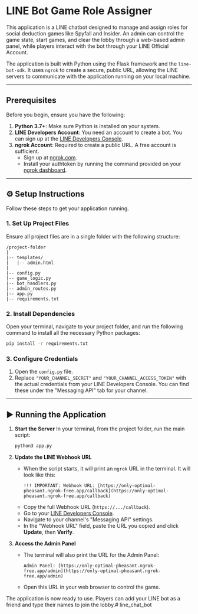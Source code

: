 # LINE Bot Game Role Assigner

This application is a LINE chatbot designed to manage and assign roles for social deduction games like Spyfall and Insider. An admin can control the game state, start games, and clear the lobby through a web-based admin panel, while players interact with the bot through your LINE Official Account.

The application is built with Python using the Flask framework and the `line-bot-sdk`. It uses `ngrok` to create a secure, public URL, allowing the LINE servers to communicate with the application running on your local machine.

---

## Prerequisites

Before you begin, ensure you have the following:

1.  **Python 3.7+**: Make sure Python is installed on your system.
2.  **LINE Developers Account**: You need an account to create a bot. You can sign up at the [LINE Developers Console](https://developers.line.biz/).
3.  **ngrok Account**: Required to create a public URL. A free account is sufficient.
    * Sign up at [ngrok.com](https://ngrok.com).
    * Install your authtoken by running the command provided on your [ngrok dashboard](https://dashboard.ngrok.com/get-started/your-authtoken).

---

## ⚙️ Setup Instructions

Follow these steps to get your application running.

### 1. Set Up Project Files

Ensure all project files are in a single folder with the following structure:

```
/project-folder
|
|-- templates/
|   |-- admin.html
|
|-- config.py
|-- game_logic.py
|-- bot_handlers.py
|-- admin_routes.py
|-- app.py
|-- requirements.txt
```

### 2. Install Dependencies

Open your terminal, navigate to your project folder, and run the following command to install all the necessary Python packages:

```bash
pip install -r requirements.txt
```

### 3. Configure Credentials

1.  Open the `config.py` file.
2.  Replace `"YOUR_CHANNEL_SECRET"` and `"YOUR_CHANNEL_ACCESS_TOKEN"` with the actual credentials from your LINE Developers Console. You can find these under the "Messaging API" tab for your channel.

---

## ▶️ Running the Application

1.  **Start the Server**
    In your terminal, from the project folder, run the main script:
    ```bash
    python3 app.py
    ```

2.  **Update the LINE Webhook URL**
    * When the script starts, it will print an `ngrok` URL in the terminal. It will look like this:
        ```
        !!! IMPORTANT: Webhook URL: [https://only-optimal-pheasant.ngrok-free.app/callback](https://only-optimal-pheasant.ngrok-free.app/callback)
        ```
    * Copy the full Webhook URL (`https://.../callback`).
    * Go to your [LINE Developers Console](https://developers.line.biz/).
    * Navigate to your channel's "Messaging API" settings.
    * In the "Webhook URL" field, paste the URL you copied and click **Update**, then **Verify**.

3.  **Access the Admin Panel**
    * The terminal will also print the URL for the Admin Panel:
        ```
        Admin Panel: [https://only-optimal-pheasant.ngrok-free.app/admin](https://only-optimal-pheasant.ngrok-free.app/admin)
        ```
    * Open this URL in your web browser to control the game.

The application is now ready to use. Players can add your LINE bot as a friend and type their names to join the lobby.# line_chat_bot
